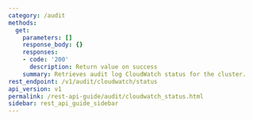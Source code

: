 ```yaml
---
category: /audit
methods:
  get:
    parameters: []
    response_body: {}
    responses:
    - code: '200'
      description: Return value on success
    summary: Retrieves audit log CloudWatch status for the cluster.
rest_endpoint: /v1/audit/cloudwatch/status
api_version: v1
permalink: /rest-api-guide/audit/cloudwatch_status.html
sidebar: rest_api_guide_sidebar
---
```

